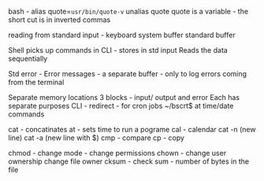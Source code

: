 bash - alias quote=`usr/bin/quote-v`
unalias quote
quote is a variable - the short cut is in inverted commas

reading from standard input - keyboard
system buffer
standard buffer

Shell picks up commands in CLI - stores in std input
Reads the data sequentially

Std error - Error messages - a separate buffer - only to log errors coming from the terminal

Separate memory locations
3 blocks - input/ output and error
Each has separate purposes
CLI - redirect - for cron jobs
~/bscrt$ at time/date commands

cat - concatinates
at - sets time to run a pograme
cal - calendar
cat -n (new line)
cat -a (new line with $)
cmp - compare
cp - copy

chmod - change mode - change permissions
chown - change user ownership change file owner
cksum - check sum - number of bytes in the file